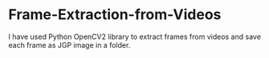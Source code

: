 # Frame-Extraction-from-Videos
I have used Python OpenCV2 library to extract frames from videos and save each frame as JGP image in a folder.
